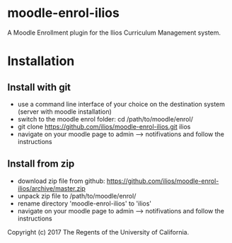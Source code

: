 # moodle-enrol-ilios
A Moodle Enrollment plugin for the Ilios Curriculum Management system.

# Installation

## Install with git
* use a command line interface of your choice on the destination system (server with moodle installation)
* switch to the moodle enrol folder: cd /path/to/moodle/enrol/
* git clone https://github.com/ilios/moodle-enrol-ilios.git ilios
* navigate on your moodle page to admin --> notifivations and follow the instructions

## Install from zip
* download zip file from github: https://github.com/ilios/moodle-enrol-ilios/archive/master.zip
* unpack zip file to /path/to/moodle/enrol/
* rename directory 'moodle-enrol-ilios' to 'ilios'
* navigate on your moodle page to admin --> notifivations and follow the instructions

Copyright (c) 2017 The Regents of the University of California.
